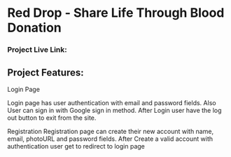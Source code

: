 # Red Drop - Share Life Through Blood Donation

### Project Live Link: 




## Project Features:

Login Page

Login page has user authentication with email and password fields. Also User can sign in with Google sign in method. After Login user have the log out button to exit from the site.



Registration
Registration page can create their new account with name, email, photoURL and password fields. After Create a valid account with authentication user get to redirect to login page